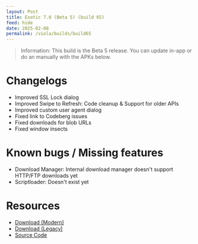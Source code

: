 ```yaml
---
layout: Post
title: Exotic 7.0 (Beta 5) (build 65)
feed: hide
date: 2025-02-08
permalink: /viola/builds/build65
---
```


> Information:
> This build is the Beta 5 release. You can update in-app or do an manually with the APKs below.

# Changelogs
- Improved SSL Lock dialog
- Improved Swipe to Refresh: Code cleanup & Support for older APIs
- Improved custom user agent dialog
- Fixed link to Codeberg issues
- Fixed downloads for blob URLs
- Fixed window insects

# Known bugs / Missing features
- Download Manager: Internal download manager doesn't support HTTP/FTP downloads yet
- Scriptloader: Doesn't exist yet

# Resources
- [Download (Modern)](https://codeberg.org/TipzTeam/viola/releases/download/7.0_beta5/app-modern-next.apk)
- [Download (Legacy)](https://codeberg.org/TipzTeam/viola/releases/download/7.0_beta5/app-legacy-next.apk)
- [Source Code](https://codeberg.org/TipzTeam/viola/src/tag/7.0_beta5)

